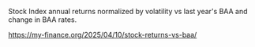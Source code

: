 Stock Index annual returns normalized by volatility vs last year's BAA and change in BAA rates. 

https://my-finance.org/2025/04/10/stock-returns-vs-baa/
